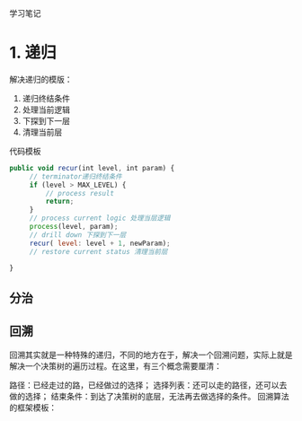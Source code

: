 学习笔记

# 1. 递归

解决递归的模版：

1. 递归终结条件
2. 处理当前逻辑
3. 下探到下一层
4. 清理当前层

代码模板

``` js
public void recur(int level, int param) {
     // terminator递归终结条件
     if (level > MAX_LEVEL) {
         // process result
         return;
     }
     // process current logic 处理当层逻辑
     process(level, param);
     // drill down 下探到下一层
     recur( level: level + 1, newParam);
     // restore current status 清理当前层

}
```

## 分治

## 回溯 

回溯其实就是一种特殊的递归，不同的地方在于，解决一个回溯问题，实际上就是解决一个决策树的遍历过程。在这里，有三个概念需要厘清：

路径：已经走过的路，已经做过的选择；
选择列表：还可以走的路径，还可以去做的选择；
结束条件：到达了决策树的底层，无法再去做选择的条件。 回溯算法的框架模板：